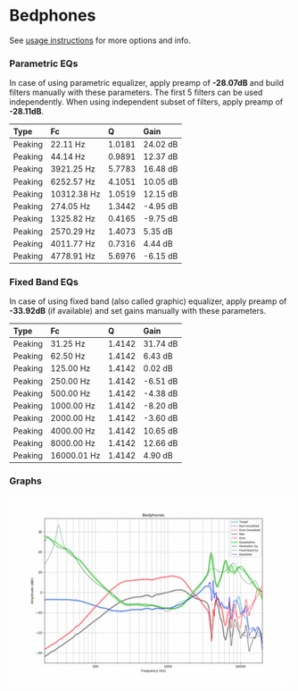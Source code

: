 # Bedphones
See [usage instructions](https://github.com/jaakkopasanen/AutoEq#usage) for more options and info.

### Parametric EQs
In case of using parametric equalizer, apply preamp of **-28.07dB** and build filters manually
with these parameters. The first 5 filters can be used independently.
When using independent subset of filters, apply preamp of **-28.11dB**.

| Type    | Fc          |      Q | Gain     |
|:--------|:------------|:-------|:---------|
| Peaking | 22.11 Hz    | 1.0181 | 24.02 dB |
| Peaking | 44.14 Hz    | 0.9891 | 12.37 dB |
| Peaking | 3921.25 Hz  | 5.7783 | 16.48 dB |
| Peaking | 6252.57 Hz  | 4.1051 | 10.05 dB |
| Peaking | 10312.38 Hz | 1.0519 | 12.15 dB |
| Peaking | 274.05 Hz   | 1.3442 | -4.95 dB |
| Peaking | 1325.82 Hz  | 0.4165 | -9.75 dB |
| Peaking | 2570.29 Hz  | 1.4073 | 5.35 dB  |
| Peaking | 4011.77 Hz  | 0.7316 | 4.44 dB  |
| Peaking | 4778.91 Hz  | 5.6976 | -6.15 dB |

### Fixed Band EQs
In case of using fixed band (also called graphic) equalizer, apply preamp of **-33.92dB**
(if available) and set gains manually with these parameters.

| Type    | Fc          |      Q | Gain     |
|:--------|:------------|:-------|:---------|
| Peaking | 31.25 Hz    | 1.4142 | 31.74 dB |
| Peaking | 62.50 Hz    | 1.4142 | 6.43 dB  |
| Peaking | 125.00 Hz   | 1.4142 | 0.02 dB  |
| Peaking | 250.00 Hz   | 1.4142 | -6.51 dB |
| Peaking | 500.00 Hz   | 1.4142 | -4.38 dB |
| Peaking | 1000.00 Hz  | 1.4142 | -8.20 dB |
| Peaking | 2000.00 Hz  | 1.4142 | -3.60 dB |
| Peaking | 4000.00 Hz  | 1.4142 | 10.65 dB |
| Peaking | 8000.00 Hz  | 1.4142 | 12.66 dB |
| Peaking | 16000.01 Hz | 1.4142 | 4.90 dB  |

### Graphs
![](./Bedphones.png)